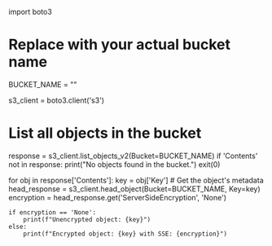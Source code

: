 import boto3

# Replace with your actual bucket name
BUCKET_NAME = "<your-bucket-name>"

s3_client = boto3.client('s3')

# List all objects in the bucket
response = s3_client.list_objects_v2(Bucket=BUCKET_NAME)
if 'Contents' not in response:
    print("No objects found in the bucket.")
    exit(0)

for obj in response['Contents']:
    key = obj['Key']
    # Get the object's metadata
    head_response = s3_client.head_object(Bucket=BUCKET_NAME, Key=key)
    encryption = head_response.get('ServerSideEncryption', 'None')
    
    if encryption == 'None':
        print(f"Unencrypted object: {key}")
    else:
        print(f"Encrypted object: {key} with SSE: {encryption}")